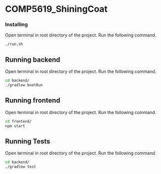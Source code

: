 # COMP5619_ShiningCoat

### Installing

Open terminal in root directory of the project. Run the following command.

```bash
./run.sh
```

## Running backend
Open terminal in root directory of the project. Run the following command.

```bash
cd backend/
./gradlew bootRun 
```

## Running frontend
Open terminal in root directory of the project. Run the following command.

```bash
cd frontend/
npm start 
```

## Running Tests
Open terminal in root directory of the project. Run the following command.

```bash
cd backend/
./gradlew test
```
